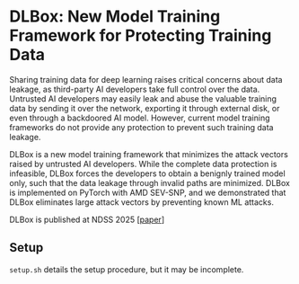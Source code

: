 
# DLBox: New Model Training Framework for Protecting Training Data

Sharing training data for deep learning raises critical concerns about data leakage, as third-party AI developers take full control over the data.
Untrusted AI developers may easily leak and abuse the valuable training data by sending it over the network, exporting it through external disk, or even through a backdoored AI model.
However, current model training frameworks do not provide any protection to prevent such training data leakage.

DLBox is a new model training framework that minimizes the attack vectors raised by untrusted AI developers.
While the complete data protection is infeasible, DLBox forces the developers to obtain a benignly trained model only, such that the data leakage through invalid paths are minimized.
DLBox is implemented on PyTorch with AMD SEV-SNP, and we demonstrated that DLBox eliminates large attack vectors by preventing known ML attacks.

DLBox is published at NDSS 2025 [[paper](https://www.ndss-symposium.org/wp-content/uploads/2025-3001-paper.pdf)]

## Setup

`setup.sh` details the setup procedure, but it may be incomplete.

